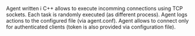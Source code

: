 Agent written i C++ allows to execute incomming connections using TCP sockets. Each task is randomly executed (as different process). 
Agent logs actions to the configured file (via agent.conf). Agent allows to connect only for authenticated clients (token is also provided via
configuration file).
